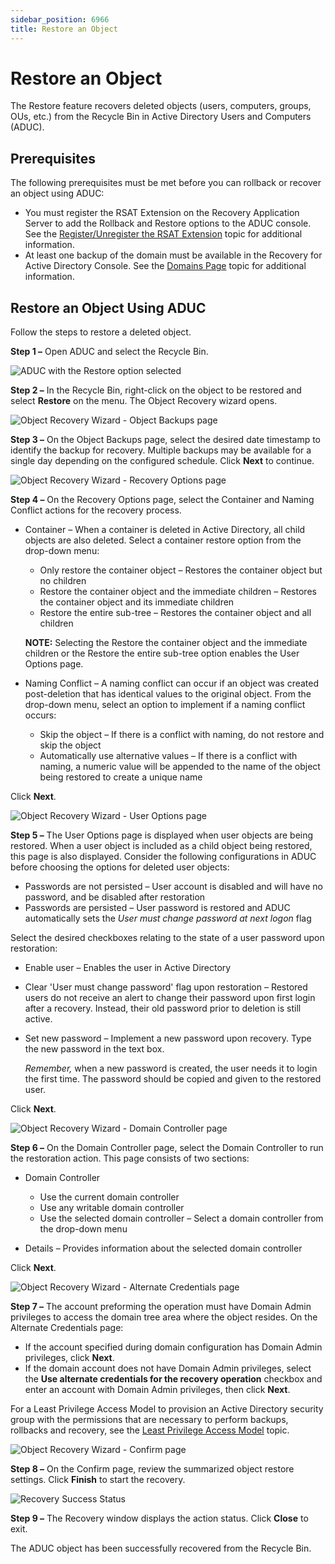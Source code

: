 ```yaml
---
sidebar_position: 6966
title: Restore an Object
---
```


# Restore an Object

The Restore feature recovers deleted objects (users, computers, groups, OUs, etc.) from the Recycle Bin in Active Directory Users and Computers (ADUC).

## Prerequisites

The following prerequisites must be met before you can rollback or recover an object using ADUC:

* You must register the RSAT Extension on the Recovery Application Server to add the Rollback and Restore options to the ADUC console. See the [Register/Unregister the RSAT Extension](../Install/ConfigurationUtility#Register "Register/Unregister the RSAT Extension") topic for additional information.
* At least one backup of the domain must be available in the Recovery for Active Directory Console. See the [Domains Page](../Admin/Configuration/Domain "Domains Page") topic for additional information.

## Restore an Object Using ADUC

Follow the steps to restore a deleted object.

**Step 1 –** Open ADUC and select the Recycle Bin.

![ADUC with the Restore option selected](../../../../../static/images/RecoveryForActiveDirectory_2.6/Content/Resources/Images/RecoveryForActiveDirectory/RSATExtension/ADUCRestore.png "ADUC with the Restore option selected")

**Step 2 –** In the Recycle Bin, right-click on the object to be restored and select **Restore** on the menu. The Object Recovery wizard opens.

![Object Recovery Wizard - Object Backups page](../../../../../static/images/RecoveryForActiveDirectory_2.6/Content/Resources/Images/RecoveryForActiveDirectory/RSATExtension/ObjectRecoveryWizard/ObjectBackups.png "Object Recovery Wizard - Object Backups page")

**Step 3 –**  On the Object Backups page, select the desired date timestamp to identify the backup for recovery. Multiple backups may be available for a single day depending on the configured schedule. Click **Next** to continue.

![Object Recovery Wizard - Recovery Options page](../../../../../static/images/RecoveryForActiveDirectory_2.6/Content/Resources/Images/RecoveryForActiveDirectory/RSATExtension/ObjectRecoveryWizard/RecoveryOptions.png "Object Recovery Wizard - Recovery Options page")

**Step 4 –** On the Recovery Options page, select the Container and Naming Conflict actions for the recovery process.

* Container – When a container is deleted in Active Directory, all child objects are also deleted. Select a container restore option from the drop-down menu:

  * Only restore the container object – Restores the container object but no children
  * Restore the container object and the immediate children – Restores the container object and its immediate children
  * Restore the entire sub-tree – Restores the container object and all children

  **NOTE:** Selecting the Restore the container object and the immediate children or the Restore the entire sub-tree option enables the User Options page.

* Naming Conflict – A naming conflict can occur if an object was created post-deletion that has identical values to the original object. From the drop-down menu, select an option to implement if a naming conflict occurs:

  * Skip the object – If there is a conflict with naming, do not restore and skip the object
  * Automatically use alternative values – If there is a conflict with naming, a numeric value will be appended to the name of the object being restored to create a unique name

Click **Next**.

![Object Recovery Wizard - User Options page](../../../../../static/images/RecoveryForActiveDirectory_2.6/Content/Resources/Images/RecoveryForActiveDirectory/RSATExtension/ObjectRecoveryWizard/UserOptions.png "Object Recovery Wizard - User Options page")

**Step 5 –** The User Options page is displayed when user objects are being restored. When a user object is included as a child object being restored, this page is also displayed. Consider the following configurations in ADUC before choosing the options for deleted user objects:

* Passwords are not persisted – User account is disabled and will have no password, and be disabled after restoration
* Passwords are persisted – User password is restored and ADUC automatically sets the *User must change password at next logon* flag

Select the desired checkboxes relating to the state of a user password upon restoration:

* Enable user – Enables the user in Active Directory
* Clear 'User must change password' flag upon restoration – Restored users do not receive an alert to change their password upon first login after a recovery. Instead, their old password prior to deletion is still active.
* Set new password – Implement a new password upon recovery. Type the new password in the text box.

  *Remember,* when a new password is created, the user needs it to login the first time. The password should be copied and given to the restored user.

Click **Next**.

![Object Recovery Wizard - Domain Controller page](../../../../../static/images/RecoveryForActiveDirectory_2.6/Content/Resources/Images/RecoveryForActiveDirectory/RSATExtension/ObjectRecoveryWizard/DomainController.png "Object Recovery Wizard - Domain Controller page")

**Step 6 –** On the Domain Controller page, select the Domain Controller to run the restoration action. This page consists of two sections:

* Domain Controller

  * Use the current domain controller
  * Use any writable domain controller
  * Use the selected domain controller – Select a domain controller from the drop-down menu
* Details – Provides information about the selected domain controller

Click **Next**.

![Object Recovery Wizard - Alternate Credentials page](../../../../../static/images/RecoveryForActiveDirectory_2.6/Content/Resources/Images/RecoveryForActiveDirectory/RSATExtension/ObjectRecoveryWizard/AlternateCredentials.png "Object Recovery Wizard - Alternate Credentials page")

**Step 7 –** The account preforming the operation must have Domain Admin privileges to access the domain tree area where the object resides. On the Alternate Credentials page:

* If the account specified during domain configuration has Domain Admin privileges, click **Next**.
* If the domain account does not have Domain Admin privileges, select the **Use alternate credentials for the recovery operation** checkbox and enter an account with Domain Admin privileges, then click **Next**.

For a Least Privilege Access Model to provision an Active Directory security group with the permissions that are necessary to perform backups, rollbacks and recovery, see the [Least Privilege Access Model](../Requirements/TargetDomain#Least "Least Privilege Access Model") topic.

![Object Recovery Wizard - Confirm page](../../../../../static/images/RecoveryForActiveDirectory_2.6/Content/Resources/Images/RecoveryForActiveDirectory/RSATExtension/ObjectRecoveryWizard/Confirm.png "Object Recovery Wizard - Confirm page")

**Step 8 –** On the Confirm page, review the summarized object restore settings. Click **Finish** to start the recovery.

![Recovery Success Status](../../../../../static/images/RecoveryForActiveDirectory_2.6/Content/Resources/Images/RecoveryForActiveDirectory/RSATExtension/ObjectRecoveryWizard/RecvoerySuccessful.png "Recovery Success Status")

**Step 9 –** The Recovery window displays the action status. Click **Close** to exit.

The ADUC object has been successfully recovered from the Recycle Bin.